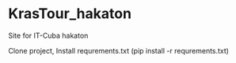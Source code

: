 # KrasTour_hakaton
Site for IT-Cuba hakaton

Clone project, 
Install requrements.txt (pip install -r requrements.txt)


